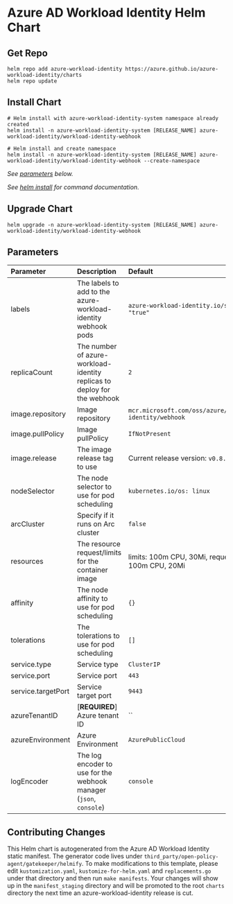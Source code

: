 # Azure AD Workload Identity Helm Chart

## Get Repo

```console
helm repo add azure-workload-identity https://azure.github.io/azure-workload-identity/charts
helm repo update
```

## Install Chart

```console
# Helm install with azure-workload-identity-system namespace already created
helm install -n azure-workload-identity-system [RELEASE_NAME] azure-workload-identity/workload-identity-webhook

# Helm install and create namespace
helm install -n azure-workload-identity-system [RELEASE_NAME] azure-workload-identity/workload-identity-webhook --create-namespace
```

_See [parameters](#parameters) below._

_See [helm install](https://helm.sh/docs/helm/helm_install/) for command documentation._

## Upgrade Chart

```console
helm upgrade -n azure-workload-identity-system [RELEASE_NAME] azure-workload-identity/workload-identity-webhook
```

## Parameters

| Parameter          | Description                                                              | Default                                                 |
| :----------------- | :----------------------------------------------------------------------- | :------------------------------------------------------ |
| labels             | The labels to add to the azure-workload-identity webhook pods            | `azure-workload-identity.io/system: "true"`             |
| replicaCount       | The number of azure-workload-identity replicas to deploy for the webhook | `2`                                                     |
| image.repository   | Image repository                                                         | `mcr.microsoft.com/oss/azure/workload-identity/webhook` |
| image.pullPolicy   | Image pullPolicy                                                         | `IfNotPresent`                                          |
| image.release      | The image release tag to use                                             | Current release version: `v0.8.0`                       |
| nodeSelector       | The node selector to use for pod scheduling                              | `kubernetes.io/os: linux`                               |
| arcCluster         | Specify if it runs on Arc cluster                                        | `false`                                                 |
| resources          | The resource request/limits for the container image                      | limits: 100m CPU, 30Mi, requests: 100m CPU, 20Mi        |
| affinity           | The node affinity to use for pod scheduling                              | `{}`                                                    |
| tolerations        | The tolerations to use for pod scheduling                                | `[]`                                                    |
| service.type       | Service type                                                             | `ClusterIP`                                             |
| service.port       | Service port                                                             | `443`                                                   |
| service.targetPort | Service target port                                                      | `9443`                                                  |
| azureTenantID      | [**REQUIRED**] Azure tenant ID                                           | ``                                                      |
| azureEnvironment   | Azure Environment                                                        | `AzurePublicCloud`                                      |
| logEncoder         | The log encoder to use for the webhook manager (`json`, `console`)       | `console`                                               |

## Contributing Changes

This Helm chart is autogenerated from the Azure AD Workload Identity static manifest. The generator code lives under `third_party/open-policy-agent/gatekeeper/helmify`. To make modifications to this template, please edit `kustomization.yaml`, `kustomize-for-helm.yaml` and `replacements.go` under that directory and then run `make manifests`. Your changes will show up in the `manifest_staging` directory and will be promoted to the root `charts` directory the next time an azure-workload-identity release is cut.

